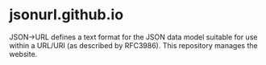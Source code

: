 # jsonurl.github.io
JSON->URL defines a text format for the JSON data model suitable for use within a URL/URI (as described by RFC3986). This repository manages the website.
